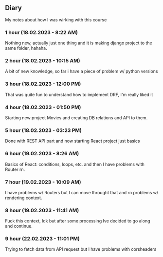 ## Diary

My notes about how I was wirking with this course

### 1 hour (18.02.2023 - 8:22 AM)

Nothing new, actually just one thing and it is making django project to the same folder, hahaha.

### 2 hour (18.02.2023 - 10:15 AM)

A bit of new knowledge, so far i have a piece of problem w/ python versions

### 3 hour (18.02.2023 - 12:00 PM)

That was quite fun to understand how to implement DRF, I'm really liked it

### 4 hour (18.02.2023 - 01:50 PM)

Starting new project Movies and creating DB relations and API to them.

### 5 hour (18.02.2023 - 03:23 PM)

Done with REST API part and now starting React project just basics

### 6 hour (19.02.2023 - 8:26 AM)

Basics of React: conditions, loops, etc. and then I have problems with Router rn.

### 7 hour (19.02.2023 - 10:09 AM)

I have problems w/ Routers but I can move throught that and rn problems w/ rendering context.

### 8 hour (19.02.2023 - 11:41 AM)

Fuck this context, Idk but after some processing Ive decided to go along and continue.

### 9 hour (22.02.2023 - 11:01 PM)

Trying to fetch data from API request but I have problems with corsheaders